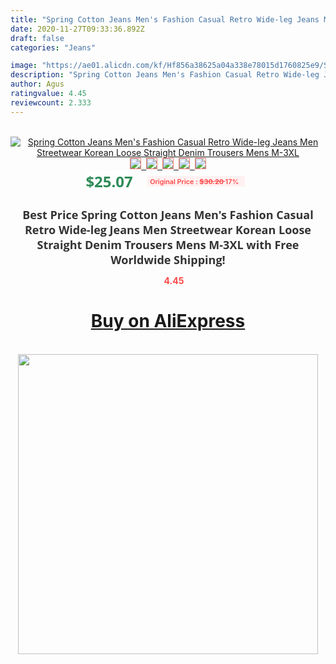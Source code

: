 ```yaml
---
title: "Spring Cotton Jeans Men's Fashion Casual Retro Wide-leg Jeans Men Streetwear Korean Loose Straight Denim Trousers Mens M-3XL"
date: 2020-11-27T09:33:36.892Z
draft: false
categories: "Jeans"

image: "https://ae01.alicdn.com/kf/Hf856a38625a04a338e78015d1760825e9/Spring-Cotton-Jeans-Men-s-Fashion-Casual-Retro-Wide-leg-Jeans-Men-Streetwear-Korean-Loose-Straight.jpg"
description: "Spring Cotton Jeans Men's Fashion Casual Retro Wide-leg Jeans Men Streetwear Korean Loose Straight Denim Trousers Mens M-3XL"
author: Agus
ratingvalue: 4.45
reviewcount: 2.333
---
```

<br>
<div style="text-align: center;">
<a href="https://s.click.aliexpress.com/e/_9gllZ7" target="_blank" rel="nofollow noopener noreferrer"><img alt="Spring Cotton Jeans Men's Fashion Casual Retro Wide-leg Jeans Men Streetwear Korean Loose Straight Denim Trousers Mens M-3XL" class="magnifier-image" src="https://ae01.alicdn.com/kf/Hf856a38625a04a338e78015d1760825e9/Spring-Cotton-Jeans-Men-s-Fashion-Casual-Retro-Wide-leg-Jeans-Men-Streetwear-Korean-Loose-Straight.jpg_640x640.jpg">
<br>
<img style="border:1px solid salmon" src="https://ae01.alicdn.com/kf/Hf856a38625a04a338e78015d1760825e9/Spring-Cotton-Jeans-Men-s-Fashion-Casual-Retro-Wide-leg-Jeans-Men-Streetwear-Korean-Loose-Straight.jpg_120x120.jpg">&nbsp;&nbsp;<img style="border:1px solid salmon" src="https://ae01.alicdn.com/kf/Ha62922c35f754cde90d64c261535525fO/Spring-Cotton-Jeans-Men-s-Fashion-Casual-Retro-Wide-leg-Jeans-Men-Streetwear-Korean-Loose-Straight.jpg_120x120.jpg">&nbsp;&nbsp;<img style="border:1px solid salmon" src="https://ae01.alicdn.com/kf/H350d358e7a6640dc8e06f461388bcf58Z/Spring-Cotton-Jeans-Men-s-Fashion-Casual-Retro-Wide-leg-Jeans-Men-Streetwear-Korean-Loose-Straight.jpg_120x120.jpg">&nbsp;&nbsp;<img style="border:1px solid salmon" src="https://ae01.alicdn.com/kf/H624570dbcdc346939c5758d6e330e367E/Spring-Cotton-Jeans-Men-s-Fashion-Casual-Retro-Wide-leg-Jeans-Men-Streetwear-Korean-Loose-Straight.jpg_120x120.jpg">&nbsp;&nbsp;<img style="border:1px solid salmon" src="https://ae01.alicdn.com/kf/Hfc7336aec3b54a8bb8b8b24da9599a640/Spring-Cotton-Jeans-Men-s-Fashion-Casual-Retro-Wide-leg-Jeans-Men-Streetwear-Korean-Loose-Straight.jpg_120x120.jpg"></a></div><br0>
<div style="text-align: center;"><span style="background-color: white; border: 0px; box-sizing: border-box; color: seagreen; display: inline-block; font-family: &quot;open sans&quot; , &quot;arial&quot; , &quot;helvetica&quot; , sans-serif , &quot;heiti&quot;; font-size: 24px; font-stretch: inherit; font-weight: 700; line-height: inherit; margin: 0px 10px 0px 0px; padding: 0px; vertical-align: middle;">$25.07 </span>
<span style="background: rgb(255 , 241 , 241); border-radius: 3px; border: 0px; box-sizing: border-box; color: #ff4747; display: inline-block; font-family: inherit; font-size: 12px; font-stretch: inherit; font-style: inherit; font-variant: inherit; font-weight: 600; line-height: inherit; margin: 0px; padding: 2px 5px; transform: scale(0.9); vertical-align: middle;">Original Price : <b style="text-decoration: line-through;">$30.20 </b> 17%&nbsp;&nbsp;</span></div>
<h1 style="color: #333333; display: inline-block; font-family: &quot;open sans&quot; , &quot;arial&quot; , &quot;helvetica&quot; , sans-serif , &quot;heiti&quot;; font-size: 18px; font-stretch: inherit; font-weight: 700; text-align: center;">Best Price Spring Cotton Jeans Men's Fashion Casual Retro Wide-leg Jeans Men Streetwear Korean Loose Straight Denim Trousers Mens M-3XL with Free Worldwide Shipping!</h1>
<div style="color: #ff4747; text-align: center;">
<img src="https://4.bp.blogspot.com/-M0ZcTcb-5uY/XleCXlxnR4I/AAAAAAAAAEc/OrjgMkXV1oMQFaCRZj5HQwOCBcu3w1FegCPcBGAYYCw/s1600/star.png" style="height: 15px;">&nbsp;<b>4.45</b></div>
<div class="button_cont" align="center"><a class="buynow_a" href="https://s.click.aliexpress.com/e/_9gllZ7" target="_blank" rel="nofollow noopener noreferrer"><H1>Buy on AliExpress</H1></a></div><br>
<div class="separator" style="clear: both; text-align: center;">
<img src="https://lh3.googleusercontent.com/-pTy5HemUv9M/XlePHvY0dAI/AAAAAAAAAE4/0nX5iRUoIWY8eMW9Dpxeirr157OZliDIgCLcBGAsYHQ/s1600/badge.gif" width="480">
</div>
